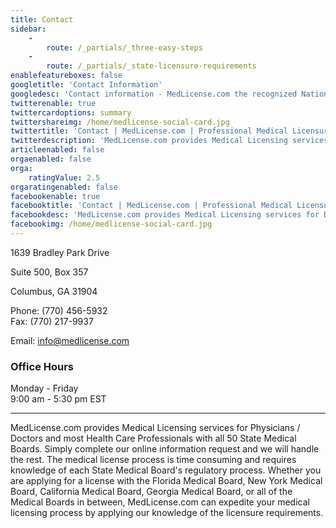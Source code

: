 ```yaml
---
title: Contact
sidebar:
    -
        route: /_partials/_three-easy-steps
    -
        route: /_partials/_state-licensure-requirements
enablefeatureboxes: false
googletitle: 'Contact Information'
googledesc: 'Contact information - MedLicense.com the recognized National Leader in Expedited State Medical Board Licensing for Physicians seeking a Medical License'
twitterenable: true
twittercardoptions: summary
twittershareimg: /home/medlicense-social-card.jpg
twittertitle: 'Contact | MedLicense.com | Professional Medical Licensure'
twitterdescription: 'MedLicense.com provides Medical Licensing services for Doctors and most Health Care Professionals with all 50 State Medical Boards. Simply complete our online information request and we will handle the rest.'
articleenabled: false
orgaenabled: false
orga:
    ratingValue: 2.5
orgaratingenabled: false
facebookenable: true
facebooktitle: 'Contact | MedLicense.com | Professional Medical Licensure'
facebookdesc: 'MedLicense.com provides Medical Licensing services for Doctors and most Health Care Professionals with all 50 State Medical Boards. Simply complete our online information request and we will handle the rest.'
facebookimg: /home/medlicense-social-card.jpg
---
```


<p>1639 Bradley Park Drive</p>
<p>Suite 500, Box 357</p>
<p>Columbus, GA 31904</p>
<p>Phone: (770) 456-5932<br />Fax: (770) 217-9937</p>
<p>Email: <a href="mailto:info@medlicense.com">info@medlicense.com</a></p>
<h3 id="mcetoc_1cebrimqs0">Office Hours</h3>
<p>Monday - Friday<br />9:00 am - 5:30 pm EST</p>
<hr />
<p>MedLicense.com provides Medical Licensing services for Physicians / Doctors and most Health Care Professionals with all 50 State Medical Boards. Simply complete our online information request and we will handle the rest. The medical license process is time consuming and requires knowledge of each State Medical Board's regulatory process. Whether you are applying for a license with the Florida Medical Board, New York Medical Board, California Medical Board, Georgia Medical Board, or all of the Medical Boards in between, MedLicense.com can expedite your medical licensing process by applying our knowledge of the licensure requirements.</p>